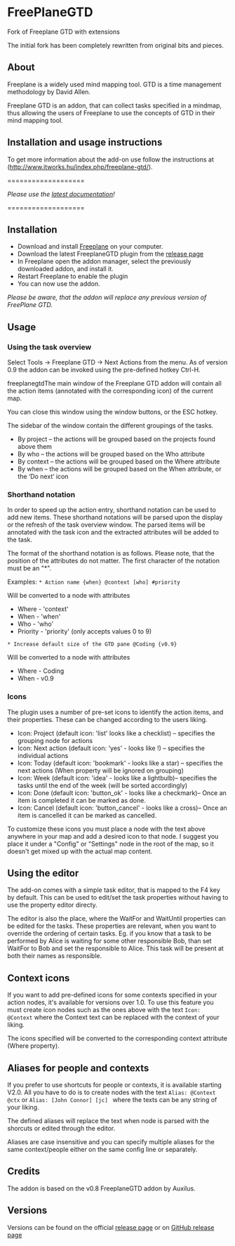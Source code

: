 FreePlaneGTD
============

Fork of Freeplane GTD with extensions

The initial fork has been completely rewritten from original bits and pieces.

## About

Freeplane is a widely used mind mapping tool. GTD is a time management methodology by David Allen.

Freeplane GTD is an addon, that can collect tasks specified in a mindmap, thus allowing the users of Freeplane to use the concepts of GTD in their mind mapping tool.

## Installation and usage instructions

To get more information about the add-on use follow the instructions at (http://www.itworks.hu/index.php/freeplane-gtd/).

===================

*Please use the [latest documentation](http://www.itworks.hu/index.php/freeplane-gtd/)!*

===================
## Installation

* Download and install [Freeplane](http://freeplane.org) on your computer.
* Download the latest FreeplaneGTD plugin from the [release page](http://itworks.hu/freeplanegtd-release)
* In Freeplane open the addon manager, select the previously downloaded addon, and install it.
* Restart Freeplane to enable the plugin
* You can now use the addon.

*Please be aware, that the addon will replace any previous version of FreePlane GTD.*

## Usage

### Using the task overview

Select Tools -> Freeplane GTD -> Next Actions from the menu. As of version 0.9 the addon can be invoked using the pre-defined hotkey Ctrl-H.

freeplanegtdThe main window of the Freeplane GTD addon will contain all the action items (annotated with the corresponding icon) of the current map.

You can close this window using the window buttons, or the ESC hotkey.

The sidebar of the window contain the different groupings of the tasks.

* By project – the actions will be grouped based on the projects found above them
* By who – the actions will be grouped based on the Who attribute
* By context – the actions will be grouped based on the Where attribute
* By when – the actions will be grouped based on the When attribute, or the ‘Do next’ icon

### Shorthand notation

In order to speed up the action entry, shorthand notation can be used to add new items. These shorthand notations will be parsed upon the display or the refresh of the task overview window. The parsed items will be annotated with the task icon and the extracted attributes will be added to the task.

The format of the shorthand notation is as follows. Please note, that the position of the attributes do not matter. The first character of the notation must be an "*".

Examples:
`* Action name {when} @context [who] #priority`

Will be converted to a node with attributes
* Where - 'context'
* When - 'when'
* Who - 'who'
* Priority - 'priority' (only accepts values 0 to 9)

`* Increase default size of the GTD pane @Coding {v0.9}`

Will be converted to a node with attributes
* Where - Coding
* When - v0.9

### Icons

The plugin uses a number of pre-set icons to identify the action items, and their properties. These can be changed according to the users liking.

* Icon: Project (default icon: 'list' looks like a checklist) – specifies the grouping node for actions
* Icon: Next action (default icon: 'yes' - looks like !) – specifies the individual actions
* Icon: Today (default icon: 'bookmark' - looks like a star) – specifies the next actions (When property will be ignored on grouping)
* Icon: Week (default icon: 'idea' - looks like a lightbulb)– specifies the tasks until the end of the week (will be sorted accordingly) 
* Icon: Done (default icon: 'button_ok' - looks like a checkmark)–  Once an item is completed it can be marked as done.
* Icon: Cancel (default icon: 'button_cancel' - looks like a cross)–  Once an item is cancelled it can be marked as cancelled.

To customize these icons you must place a node with the text above anywhere in your map and add a desired icon to that node. I suggest you place it under a "Config" or "Settings" node in the root of the map, so it doesn't get mixed up with the actual map content.

## Using the editor

The add-on comes with a simple task editor, that is mapped to the F4 key by default. This can be used to edit/set the task properties without having to use the property editor directy.

The editor is also the place, where the WaitFor and WaitUntil properties can be edited for the tasks. These properties are relevant, when you want to override the ordering of certain tasks. Eg. if you know that a task to be performed by Alice is waiting for some other responsible Bob, than set WaitFor to Bob and set the responsible to Alice. This task will be present at both their names as responsible.

## Context icons

If you want to add pre-defined icons for some contexts specified in your action nodes, it's available for versions over 1.0. To use this feature you must create icon nodes such as the ones above with the text `Icon: @Context` where the Context text can be replaced with the context of your liking.

The icons specified will be converted to the corresponding context attribute (Where property).

## Aliases for people and contexts

If you prefer to use shortcuts for people or contexts, it is available starting V2.0. All you have to do is to create nodes with the text `Alias: @Context @ctx` or `Alias: [John Connor] [jc] ` where the texts can be any string of your liking.

The defined aliases will replace the text when node is parsed with the shorcuts or edited through the editor.

Aliases are case insensitive and you can specify multiple aliases for the same context/people either on the same config line or separately.

## Credits

The addon is based on the v0.8 FreeplaneGTD addon by Auxilus.

## Versions

Versions can be found on the official [release page](https://www.itworks.hu/freeplanegtd-release) or on [GitHub release page](https://github.com/gpapp/FreePlaneGTD/releases)
